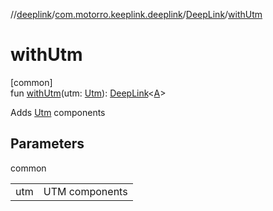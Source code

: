 //[deeplink](../../../index.md)/[com.motorro.keeplink.deeplink](../index.md)/[DeepLink](index.md)/[withUtm](with-utm.md)

# withUtm

[common]\
fun [withUtm](with-utm.md)(utm: [Utm](../../../../uri/uri/com.motorro.keeplink.uri.data/-utm/index.md)): [DeepLink](index.md)&lt;[A](index.md)&gt;

Adds [Utm](../../../../uri/uri/com.motorro.keeplink.uri.data/-utm/index.md) components

## Parameters

common

| | |
|---|---|
| utm | UTM components |
